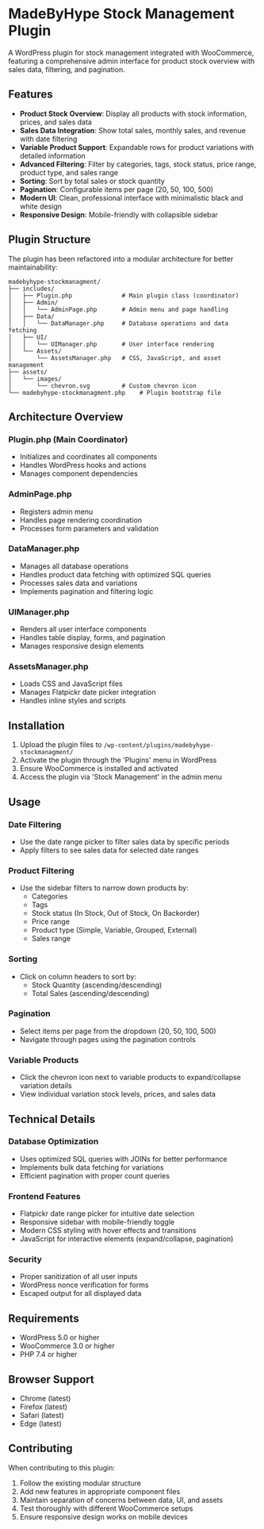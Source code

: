 # MadeByHype Stock Management Plugin

A WordPress plugin for stock management integrated with WooCommerce, featuring a comprehensive admin interface for product stock overview with sales data, filtering, and pagination.

## Features

- **Product Stock Overview**: Display all products with stock information, prices, and sales data
- **Sales Data Integration**: Show total sales, monthly sales, and revenue with date filtering
- **Variable Product Support**: Expandable rows for product variations with detailed information
- **Advanced Filtering**: Filter by categories, tags, stock status, price range, product type, and sales range
- **Sorting**: Sort by total sales or stock quantity
- **Pagination**: Configurable items per page (20, 50, 100, 500)
- **Modern UI**: Clean, professional interface with minimalistic black and white design
- **Responsive Design**: Mobile-friendly with collapsible sidebar

## Plugin Structure

The plugin has been refactored into a modular architecture for better maintainability:

```
madebyhype-stockmanagment/
├── includes/
│   ├── Plugin.php              # Main plugin class (coordinator)
│   ├── Admin/
│   │   └── AdminPage.php       # Admin menu and page handling
│   ├── Data/
│   │   └── DataManager.php     # Database operations and data fetching
│   ├── UI/
│   │   └── UIManager.php       # User interface rendering
│   └── Assets/
│       └── AssetsManager.php   # CSS, JavaScript, and asset management
├── assets/
│   └── images/
│       └── chevron.svg         # Custom chevron icon
└── madebyhype-stockmanagment.php    # Plugin bootstrap file
```

## Architecture Overview

### Plugin.php (Main Coordinator)
- Initializes and coordinates all components
- Handles WordPress hooks and actions
- Manages component dependencies

### AdminPage.php
- Registers admin menu
- Handles page rendering coordination
- Processes form parameters and validation

### DataManager.php
- Manages all database operations
- Handles product data fetching with optimized SQL queries
- Processes sales data and variations
- Implements pagination and filtering logic

### UIManager.php
- Renders all user interface components
- Handles table display, forms, and pagination
- Manages responsive design elements

### AssetsManager.php
- Loads CSS and JavaScript files
- Manages Flatpickr date picker integration
- Handles inline styles and scripts

## Installation

1. Upload the plugin files to `/wp-content/plugins/madebyhype-stockmanagment/`
2. Activate the plugin through the 'Plugins' menu in WordPress
3. Ensure WooCommerce is installed and activated
4. Access the plugin via 'Stock Management' in the admin menu

## Usage

### Date Filtering
- Use the date range picker to filter sales data by specific periods
- Apply filters to see sales data for selected date ranges

### Product Filtering
- Use the sidebar filters to narrow down products by:
  - Categories
  - Tags
  - Stock status (In Stock, Out of Stock, On Backorder)
  - Price range
  - Product type (Simple, Variable, Grouped, External)
  - Sales range

### Sorting
- Click on column headers to sort by:
  - Stock Quantity (ascending/descending)
  - Total Sales (ascending/descending)

### Pagination
- Select items per page from the dropdown (20, 50, 100, 500)
- Navigate through pages using the pagination controls

### Variable Products
- Click the chevron icon next to variable products to expand/collapse variation details
- View individual variation stock levels, prices, and sales data

## Technical Details

### Database Optimization
- Uses optimized SQL queries with JOINs for better performance
- Implements bulk data fetching for variations
- Efficient pagination with proper count queries

### Frontend Features
- Flatpickr date range picker for intuitive date selection
- Responsive sidebar with mobile-friendly toggle
- Modern CSS styling with hover effects and transitions
- JavaScript for interactive elements (expand/collapse, pagination)

### Security
- Proper sanitization of all user inputs
- WordPress nonce verification for forms
- Escaped output for all displayed data

## Requirements

- WordPress 5.0 or higher
- WooCommerce 3.0 or higher
- PHP 7.4 or higher

## Browser Support

- Chrome (latest)
- Firefox (latest)
- Safari (latest)
- Edge (latest)

## Contributing

When contributing to this plugin:

1. Follow the existing modular structure
2. Add new features in appropriate component files
3. Maintain separation of concerns between data, UI, and assets
4. Test thoroughly with different WooCommerce setups
5. Ensure responsive design works on mobile devices
